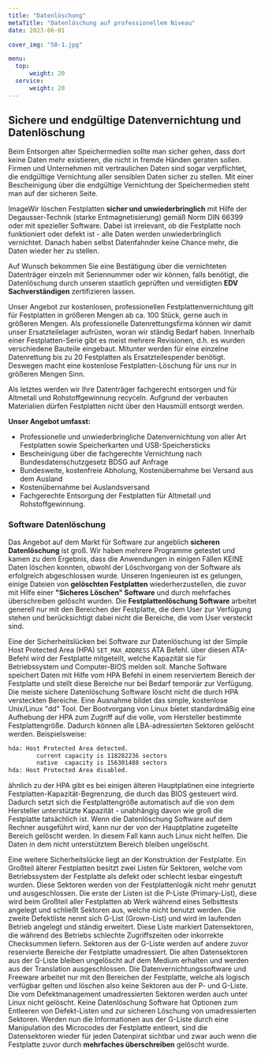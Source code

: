 ```yaml
---
title: "Datenlöschung"
metaTitle: "Datenlöschung auf professionellem Niveau"
date: 2023-06-01

cover_img: "58-1.jpg"

menu:
  top:
      weight: 20
  service:
      weight: 20
---
```


## Sichere und endgültige Datenvernichtung und Datenlöschung
<!--more-->
Beim Entsorgen alter Speichermedien sollte man sicher gehen, dass dort keine Daten mehr existieren, die nicht in fremde Händen geraten sollen. Firmen und Unternehmen mit vertraulichen Daten sind sogar verpflichtet, die endgültige Vernichtung aller sensiblen Daten sicher zu stellen. Mit einer Bescheinigung über die endgültige Vernichtung der Speichermedien steht man auf der sicheren Seite.

ImageWir löschen Festplatten **sicher und unwiederbringlich** mit Hilfe der Degausser-Technik (starke Entmagnetisierung) gemäß Norm DIN 66399 oder mit spezieller Software. Dabei ist irrelevant, ob die Festplatte noch funktioniert oder defekt ist - alle Daten werden unwiederbringlich vernichtet. Danach haben selbst Datenfahnder keine Chance mehr, die Daten wieder her zu stellen.

Auf Wunsch bekommen Sie eine Bestätigung über die vernichteten Datenträger einzeln mit Seriennummer oder wir können, falls benötigt, die Datenlöschung durch unseren staatlich geprüften und vereidigten **EDV Sachverständigen** zertifizieren lassen.

Unser Angebot zur kostenlosen, professionellen Festplattenvernichtung gilt für Festplatten in größeren Mengen ab ca. 100 Stück, gerne auch in größeren Mengen. Als professionelle Datenrettungsfirma können wir damit unser Ersatzteilelager aufrüsten, woran wir ständig Bedarf haben. Innerhalb einer Festplatten-Serie gibt es meist mehrere Revisionen, d.h. es wurden verschiedene Bauteile eingebaut. Mitunter werden für eine einzelne Datenrettung bis zu 20 Festplatten als Ersatzteilespender benötigt. Deswegen macht eine kostenlose Festplatten-Löschung für uns nur in größeren Mengen Sinn.

Als letztes werden wir Ihre Datenträger fachgerecht entsorgen und für Altmetall und Rohstoffgewinnung recyceln. Aufgrund der verbauten Materialien dürfen Festplatten nicht über den Hausmüll entsorgt werden.

**Unser Angebot umfasst:**

- Professionelle und unwiederbringliche Datenvernichtung von aller Art Festplatten sowie Speicherkarten und USB-Speichersticks
- Bescheinigung über die fachgerechte Vernichtung nach Bundesdatenschutzgesetz BDSG auf Anfrage
- Bundesweite, kostenfreie Abholung, Kostenübernahme bei Versand aus dem Ausland
- Kostenübernahme bei Auslandsversand
- Fachgerechte Entsorgung der Festplatten für Altmetall und Rohstoffgewinnung.

### Software Datenlöschung

Das Angebot auf dem Markt für Software zur angeblich **sicheren Datenlöschung** ist groß. Wir haben mehrere Programme getestet und kamen zu dem Ergebnis, dass die Anwendungen in einigen Fällen KEINE Daten löschen konnten, obwohl der Löschvorgang von der Software als erfolgreich abgeschlossen wurde. Unseren Ingenieuren ist es gelungen, einige Dateien von **gelöschten Festplatten** wiederherzustellen, die zuvor mit Hilfe einer **"Sicheres Löschen" Software** und durch mehrfaches überschreiben gelöscht wurden. Die **Festplattenlöschung Software** arbeitet generell nur mit den Bereichen der Festplatte, die dem User zur Verfügung stehen und berücksichtigt dabei nicht die Bereiche, die vom User versteckt sind.

Eine der Sicherheitslücken bei Software zur Datenlöschung ist der Simple Host Protected Area (HPA) `SET_MAX_ADDRESS` ATA Befehl. über diesen ATA-Befehl wird der Festplatte mitgeteilt, welche Kapazität sie für Betriebssystem und Computer-BIOS melden soll. Manche Software speichert Daten mit Hilfe vom HPA Befehl in einem reserviertem Bereich der Festplatte und stellt diese Bereiche nur bei Bedarf temporär zur Verfügung. Die meiste sichere Datenlöschung Software löscht nicht die durch HPA versteckten Bereiche. Eine Ausnahme bildet das simple, kostenlose Unix/Linux "dd" Tool. Der Bootvorgang von Linux bietet standardmäßig eine Aufhebung der HPA zum Zugriff auf die volle, vom Hersteller bestimmte Festplattengröße. Dadurch können alle LBA-adressierten Sektoren gelöscht werden. Beispielsweise:

```sh
hda: Host Protected Area detected.
        current capacity is 118282236 sectors
        native  capacity is 156301488 sectors
hda: Host Protected Area disabled.
```

ähnlich zu der HPA gibt es bei einigen älteren Hauptplatinen eine integrierte Festplatten-Kapazität-Begrenzung, die durch das BIOS gesteuert wird. Dadurch setzt sich die Festplattengröße automatisch auf die von dem Hersteller unterstützte Kapazität - unabhängig davon wie groß die Festplatte tatsächlich ist. Wenn die Datenlöschung Software auf dem Rechner ausgeführt wird, kann nur der von der Hauptplatine zugeteilte Bereich gelöscht werden. In diesem Fall kann auch Linux nicht helfen. Die Daten in dem nicht unterstütztem Bereich bleiben ungelöscht.

Eine weitere Sicherheitslücke liegt an der Konstruktion der Festplatte. Ein Großteil älterer Festplatten besitzt zwei Listen für Sektoren, welche vom Betriebssystem der Festplatte als defekt oder schlecht lesbar eingestuft wurden. Diese Sektoren werden von der Festplattenlogik nicht mehr genutzt und ausgeschlossen. Die erste der Listen ist die P-Liste (Primary-List), diese wird beim Großteil aller Festplatten ab Werk während eines Selbsttests angelegt und schließt Sektoren aus, welche nicht benutzt werden. Die zweite Defektliste nennt sich G-List (Grown-List) und wird im laufenden Betrieb angelegt und ständig erweitert. Diese Liste markiert Datensektoren, die während des Betriebs schlechte Zugriffszeiten oder inkorrekte Checksummen liefern. Sektoren aus der G-Liste werden auf andere zuvor reservierte Bereiche der Festplatte umadressiert. Die alten Datensektoren aus der G-Liste bleiben ungelöscht auf dem Medium erhalten und werden aus der Translation ausgeschlossen. Die Datenvernichtungssoftware und Freeware arbeitet nur mit den Bereichen der Festplatte, welche als logisch verfügbar gelten und löschen also keine Sektoren aus der P- und G-Liste. Die vom Defektmanagement umadressierten Sektoren werden auch unter Linux nicht gelöscht. Keine Datenlöschung Software hat Optionen zum Entleeren von Defekt-Listen und zur sicheren Löschung von umadressierten Sektoren. Werden nun die Informationen aus der G-Liste durch eine Manipulation des Microcodes der Festplatte entleert, sind die Datensektoren wieder für jeden Datenpirat sichtbar und zwar auch wenn die Festplatte zuvor durch **mehrfaches überschreiben** gelöscht wurde.
